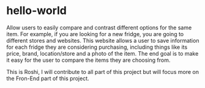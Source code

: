 # hello-world
Allow users to easily compare and contrast different options for the same item. For example, if you are looking for a new fridge, you are going to different stores and websites. This website allows a user to save information for each fridge they are considering purchasing, including things like its price, brand, location/store and a photo of the item. The end goal is to make it easy for the user to compare the items they are choosing from.

This is Roshi, I will contribute to all part of this project but will focus more on the Fron-End part of this project.
